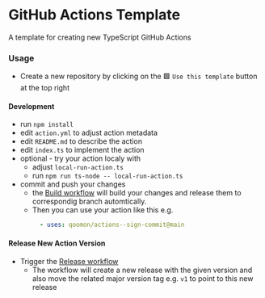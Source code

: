 # GitHub Actions Template
A template for creating new TypeScript GitHub Actions

### Usage
- Create a new repository by clicking on the 🟩 `Use this template` button at the top right

#### Development
- run `npm install`
- edit `action.yml` to adjust action metadata
- edit `README.md` to describe the action
- edit `index.ts` to implement the action
- optional - try your action localy with
  - adjust `local-run-action.ts`
  - run `npm run ts-node -- local-run-action.ts`
- commit and push your changes
  - the [Build workflow](../../actions/workflows/build.yaml) will build your changes and release them to correspondig branch automtically.
  - Then you can use your action like this e.g.
    ```yaml
      - uses: qoomon/actions--sign-commit@main
    ```
    
#### Release New Action Version
- Trigger the [Release workflow](../../actions/workflows/release.yaml)
  - The workflow will create a new release with the given version and also move the related major version tag e.g. `v1` to point to this new release
